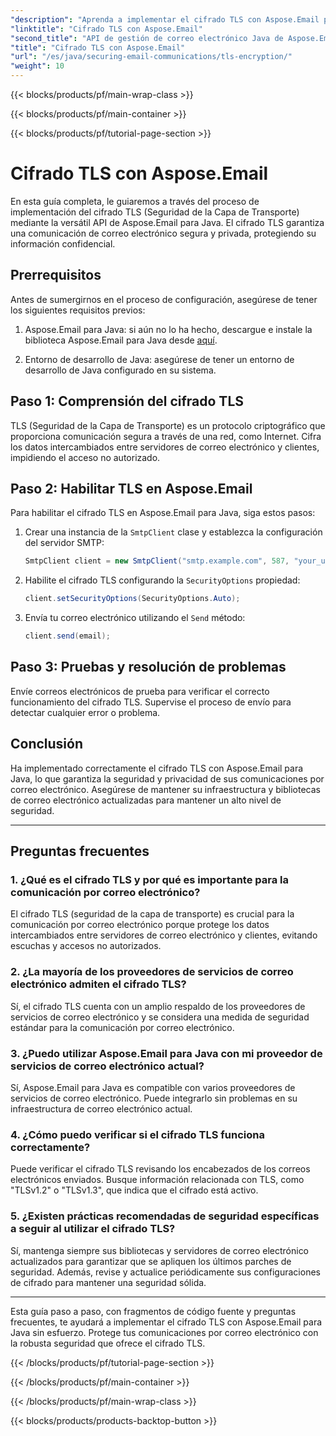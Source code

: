 ```yaml
---
"description": "Aprenda a implementar el cifrado TLS con Aspose.Email para Java. Siga nuestra guía paso a paso con el código fuente y las preguntas frecuentes para una comunicación segura por correo electrónico."
"linktitle": "Cifrado TLS con Aspose.Email"
"second_title": "API de gestión de correo electrónico Java de Aspose.Email"
"title": "Cifrado TLS con Aspose.Email"
"url": "/es/java/securing-email-communications/tls-encryption/"
"weight": 10
---
```


{{< blocks/products/pf/main-wrap-class >}}

{{< blocks/products/pf/main-container >}}

{{< blocks/products/pf/tutorial-page-section >}}

# Cifrado TLS con Aspose.Email


En esta guía completa, le guiaremos a través del proceso de implementación del cifrado TLS (Seguridad de la Capa de Transporte) mediante la versátil API de Aspose.Email para Java. El cifrado TLS garantiza una comunicación de correo electrónico segura y privada, protegiendo su información confidencial.

## Prerrequisitos

Antes de sumergirnos en el proceso de configuración, asegúrese de tener los siguientes requisitos previos:

1. Aspose.Email para Java: si aún no lo ha hecho, descargue e instale la biblioteca Aspose.Email para Java desde [aquí](https://releases.aspose.com/email/java/).

2. Entorno de desarrollo de Java: asegúrese de tener un entorno de desarrollo de Java configurado en su sistema.

## Paso 1: Comprensión del cifrado TLS

TLS (Seguridad de la Capa de Transporte) es un protocolo criptográfico que proporciona comunicación segura a través de una red, como Internet. Cifra los datos intercambiados entre servidores de correo electrónico y clientes, impidiendo el acceso no autorizado.

## Paso 2: Habilitar TLS en Aspose.Email

Para habilitar el cifrado TLS en Aspose.Email para Java, siga estos pasos:

1. Crear una instancia de la `SmtpClient` clase y establezca la configuración del servidor SMTP:

   ```java
   SmtpClient client = new SmtpClient("smtp.example.com", 587, "your_username", "your_password");
   ```

2. Habilite el cifrado TLS configurando la `SecurityOptions` propiedad:

   ```java
   client.setSecurityOptions(SecurityOptions.Auto);
   ```

3. Envía tu correo electrónico utilizando el `Send` método:

   ```java
   client.send(email);
   ```

## Paso 3: Pruebas y resolución de problemas

Envíe correos electrónicos de prueba para verificar el correcto funcionamiento del cifrado TLS. Supervise el proceso de envío para detectar cualquier error o problema.

## Conclusión

Ha implementado correctamente el cifrado TLS con Aspose.Email para Java, lo que garantiza la seguridad y privacidad de sus comunicaciones por correo electrónico. Asegúrese de mantener su infraestructura y bibliotecas de correo electrónico actualizadas para mantener un alto nivel de seguridad.

---

## Preguntas frecuentes

### 1. ¿Qué es el cifrado TLS y por qué es importante para la comunicación por correo electrónico?

El cifrado TLS (seguridad de la capa de transporte) es crucial para la comunicación por correo electrónico porque protege los datos intercambiados entre servidores de correo electrónico y clientes, evitando escuchas y accesos no autorizados.

### 2. ¿La mayoría de los proveedores de servicios de correo electrónico admiten el cifrado TLS?

Sí, el cifrado TLS cuenta con un amplio respaldo de los proveedores de servicios de correo electrónico y se considera una medida de seguridad estándar para la comunicación por correo electrónico.

### 3. ¿Puedo utilizar Aspose.Email para Java con mi proveedor de servicios de correo electrónico actual?

Sí, Aspose.Email para Java es compatible con varios proveedores de servicios de correo electrónico. Puede integrarlo sin problemas en su infraestructura de correo electrónico actual.

### 4. ¿Cómo puedo verificar si el cifrado TLS funciona correctamente?

Puede verificar el cifrado TLS revisando los encabezados de los correos electrónicos enviados. Busque información relacionada con TLS, como "TLSv1.2" o "TLSv1.3", que indica que el cifrado está activo.

### 5. ¿Existen prácticas recomendadas de seguridad específicas a seguir al utilizar el cifrado TLS?

Sí, mantenga siempre sus bibliotecas y servidores de correo electrónico actualizados para garantizar que se apliquen los últimos parches de seguridad. Además, revise y actualice periódicamente sus configuraciones de cifrado para mantener una seguridad sólida.

---

Esta guía paso a paso, con fragmentos de código fuente y preguntas frecuentes, te ayudará a implementar el cifrado TLS con Aspose.Email para Java sin esfuerzo. Protege tus comunicaciones por correo electrónico con la robusta seguridad que ofrece el cifrado TLS.

{{< /blocks/products/pf/tutorial-page-section >}}

{{< /blocks/products/pf/main-container >}}

{{< /blocks/products/pf/main-wrap-class >}}

{{< blocks/products/products-backtop-button >}}
